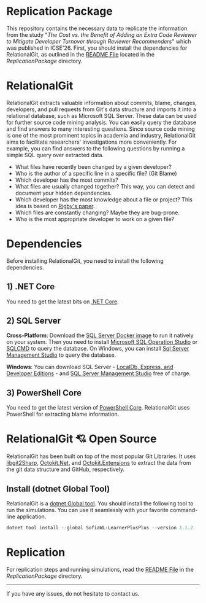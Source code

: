 # Replication Package
This repository contains the necessary data to replicate the information from the study "_The Cost vs. the Benefit of Adding an Extra Code Reviewer to Mitigate Developer Turnover through Reviewer Recommenders_" which was published in ICSE'26. First, you should install the dependencies for RelationalGit, as outlined in the [README File](ReplicationPackage/README.md) located in the _ReplicationPackage_ directory.

# RelationalGit

RelationalGit extracts valuable information about commits, blame, changes, developers, and pull requests from Git's data structure and imports it into a relational database, such as Microsoft SQL Server. These data can be used for further source code mining analysis. You can easily query the database and find answers to many interesting questions. Since source code mining is one of the most prominent topics in academia and industry, RelationalGit aims to facilitate researchers' investigations more conveniently.
For example, you can find answers to the following questions by running a simple SQL query over extracted data.

* What files have recently been changed by a given developer?
* Who is the author of a specific line in a specific file? (Git Blame)
* Which developer has the most commits?
* What files are usually changed together? This way, you can detect and document your hidden dependencies.
* Which developer has the most knowledge about a file or project? This idea is based on [Rigby's paper](http://ieeexplore.ieee.org/document/7886975/).
* Which files are constantly changing? Maybe they are bug-prone.
* Who is the most appropriate developer to work on a given file?

# Dependencies

Before installing RelationalGit, you need to install the following dependencies.

## 1) .NET Core

You need to get the latest bits on [.NET Core](https://www.microsoft.com/net/download).

## 2) SQL Server
**Cross-Platform**: Download the [SQL Server Docker image](https://docs.microsoft.com/en-us/sql/linux/quickstart-install-connect-docker?view=sql-server-linux-2017) to run it natively on your system. Then you need to install [Microsoft SQL Operation Studio](https://docs.microsoft.com/en-us/sql/sql-operations-studio/download) or [SQLCMD](https://docs.microsoft.com/en-us/sql/linux/sql-server-linux-setup-tools?view=sql-server-linux-2017) to query the database. On Windows, you can install [Sql Server Management Studio](https://docs.microsoft.com/en-us/sql/ssms/download-sql-server-management-studio-ssms) to query the database.

**Windows**: You can download SQL Server - [LocalDb, Express, and Developer Editions](https://www.microsoft.com/en-ca/sql-server/sql-server-downloads) - and [SQL Server Management Studio](https://docs.microsoft.com/en-us/sql/ssms/download-sql-server-management-studio-ssms) free of charge.

## 3) PowerShell Core

You need to get the latest version of [PowerShell Core](https://github.com/PowerShell/PowerShell/releases). RelationalGit uses PowerShell for extracting blame information.


# RelationalGit :cupid: Open Source
RelationalGit has been built on top of the most popular Git Libraries. It uses [libgit2Sharp](https://github.com/libgit2/libgit2sharp), [Octokit.Net](https://github.com/octokit/octokit.net), and [Octokit.Extensions](https://github.com/mirsaeedi/octokit.net.extensions) to extract the data from the git data structure and GitHub, respectively.

## Install (dotnet Global Tool)

RelationalGit is a [dotnet Global tool](https://www.nuget.org/packages/RelationalGit). You should install the following tool to run the simulations. You can use it seamlessly with your favorite command-line application. 

```PowerShell
dotnet tool install --global SofiaWL-LearnerPlusPlus --version 1.1.2
```

# Replication
For replication steps and running simulations, read the [README File](ReplicationPackage/README.md) in the _ReplicationPackage_ directory.

---
If you have any issues, do not hesitate to contact us.

